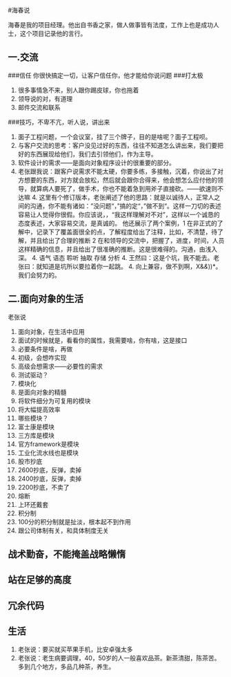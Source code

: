 #海春说

海春是我的项目经理。他出自书香之家，做人做事皆有法度，工作上也是成功人士，这个项目记录他的言行。

## 一.交流
###信任
你很快搞定一切，让客户信任你，他才能给你说问题
###打太极
1. 很多事情急不来，别人跟你踢皮球，你也拖着
2. 领导说的对，有道理
3. 邮件交流和联系

###技巧，不卑不亢，听人说，讲出来
1. 面子工程问题，一个会议室，挂了三个牌子，目的是啥呢？面子工程呗。
2. 与客户交流的思考：客户没见过好的东西，往往不知道怎么讲出来，我们要把好的东西展现给他们，我们去引领他们，作为主导。
3. 软件设计的需求——是面向对象程序设计的很重要的部分。
4. 老张跟我说：跟客户说需求不能太硬，你要多练，多接触，沉着，你说出了对方想要的东西，对方就会放松，然后就会跟你合得来，他会想怎么应付他的领导，就算病人要死了，做手术，你也不能着急到用斧子直接砍。——欲速则不达嘛
    4. 这里有个修订版本，老张阐述了他的思路：就是以诚待人，正常人之间的沟通，你不能有诸如：”没问题“，”搞的定“，”做不到“。这样一刀切的表述容易让人觉得你很假。你应该说，，“我这样理解对不对”，这样以一个诚恳的态度表述，大家容易交流，是真诚的。 他还展示了两个案例，1 在非正式的了解中，记录下了覆盖面很全的点，了解程度给出了注释，比如，不清楚，待了解，并且给出了合理的推断  2 在和领导的交流中，把握了，进度，时间，人员这样精确的信息，并且给出了很准确的推断。这是很难得的。沟通，由浅入深。
    4. 语气 语态 聆听 抽取 存储 分析
    4. 王然曰：这是个坑，我不能去。老张曰：就知道是坑所以要拉着你一起跳。
    4. 向上兼容，做不到啊，X&*&*))*。我们会努力的。

## 二.面向对象的生活
老张说
1. 面向对象，在生活中应用
  1. 面试的时候就是，看看你的属性，我需要啥，你有啥，这是接口
  1. 必要条件是啥，再做
2. 初级，会想咋实现
  2. 高级会想需求——必要性的需求
  2. 测试驱动？
3. 模块化
  3. 是面向对象的精髓
  3. 将软件细分为可复用的模块
  3. 将大幅提高效率
4. 哪些模块？
  4. 富士康是模块
  4. 三方库是模块
  4. 官方framework是模块
  4. 工业化流水线也是模块
5. 股市抄底
  5. 2600抄底，反弹，卖掉
  5. 2400抄底，反弹，卖掉
  5. 2200抄底，不卖了
6. 熔断
  6. 上环还戴套
7. 积分制
  7. 100分的积分制就是扯淡，根本起不到作用
  7. 跟公司体制有关，和具体制度无关
  

## 战术勤奋，不能掩盖战略懒惰
## 站在足够的高度
## 冗余代码
## 生活
1. 老张说：要买就买苹果手机，比安卓强太多
2. 老张说：老生病要调理，40，50岁的人一般喜欢品茶。新茶清甜，陈茶苦。多到几个地方，多品几种茶，养生。
